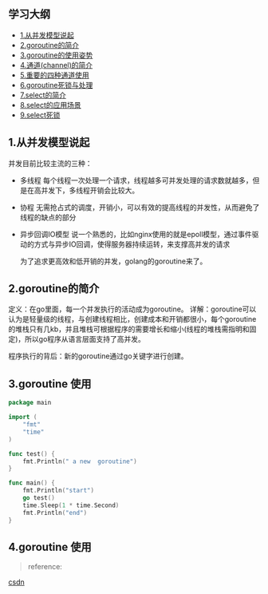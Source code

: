 
## 学习大纲
* [1.从并发模型说起](#1) 
* [2.goroutine的简介](#2) 
* [3.goroutine的使用姿势](#3) 
* [4.通道(channel)的简介](#4) 
* [5.重要的四种通道使用](#5) 
* [6.goroutine死锁与处理](#6) 
* [7.select的简介](#7) 
* [8.select的应用场景](#8) 
* [9.select死锁](#9)


##  <span id="1">1.从并发模型说起</span>

并发目前比较主流的三种：
* 多线程
  每个线程一次处理一个请求，线程越多可并发处理的请求数就越多，但是在高并发下，多线程开销会比较大。
* 协程
  无需抢占式的调度，开销小，可以有效的提高线程的并发性，从而避免了线程的缺点的部分

* 异步回调IO模型
 说一个熟悉的，比如nginx使用的就是epoll模型，通过事件驱动的方式与异步IO回调，使得服务器持续运转，来支撑高并发的请求

  为了追求更高效和低开销的并发，golang的goroutine来了。


## <span id="2">2.goroutine的简介</span>
定义：在go里面，每一个并发执行的活动成为goroutine。
详解：goroutine可以认为是轻量级的线程，与创建线程相比，创建成本和开销都很小，每个goroutine的堆栈只有几kb，并且堆栈可根据程序的需要增长和缩小(线程的堆栈需指明和固定)，所以go程序从语言层面支持了高并发。

程序执行的背后：新的goroutine通过go关键字进行创建。

## <span id="3">3.goroutine 使用</span>


~~~go
package main

import (
	"fmt"
	"time"
)

func test() {
	fmt.Println(" a new  goroutine")
}

func main() {
	fmt.Println("start")
	go test()
	time.Sleep(1 * time.Second)
	fmt.Println("end")
}

~~~


## <span id="4">4.goroutine 使用</span>

> reference:

[csdn](https://blog.csdn.net/u011957758/article/details/81159481)


